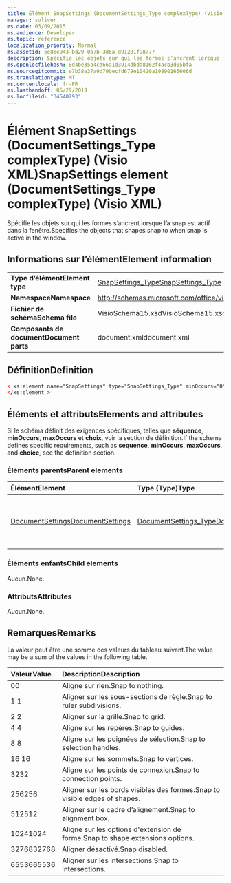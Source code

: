```yaml
---
title: Élément SnapSettings (DocumentSettings_Type complexType) (Visio XML)
manager: soliver
ms.date: 03/09/2015
ms.audience: Developer
ms.topic: reference
localization_priority: Normal
ms.assetid: 6e86e943-bd29-0a7b-3d6a-d91281f98777
description: Spécifie les objets sur qui les formes s’ancrent lorsque l’a snap est actif dans la fenêtre.
ms.openlocfilehash: 8d4be35a4cd66a1d3914dbda8162f4acb3d05bfa
ms.sourcegitcommit: e7b38e37a9d79becfd679e10420a19890165606d
ms.translationtype: MT
ms.contentlocale: fr-FR
ms.lasthandoff: 05/29/2019
ms.locfileid: "34540293"
---
```

# <a name="snapsettings-element-documentsettings_type-complextype-visio-xml"></a><span data-ttu-id="ceb70-103">Élément SnapSettings (DocumentSettings_Type complexType) (Visio XML)</span><span class="sxs-lookup"><span data-stu-id="ceb70-103">SnapSettings element (DocumentSettings_Type complexType) (Visio XML)</span></span>

<span data-ttu-id="ceb70-104">Spécifie les objets sur qui les formes s’ancrent lorsque l’a snap est actif dans la fenêtre.</span><span class="sxs-lookup"><span data-stu-id="ceb70-104">Specifies the objects that shapes snap to when snap is active in the window.</span></span>
  
## <a name="element-information"></a><span data-ttu-id="ceb70-105">Informations sur l’élément</span><span class="sxs-lookup"><span data-stu-id="ceb70-105">Element information</span></span>

|||
|:-----|:-----|
|<span data-ttu-id="ceb70-106">**Type d’élément**</span><span class="sxs-lookup"><span data-stu-id="ceb70-106">**Element type**</span></span> <br/> |[<span data-ttu-id="ceb70-107">SnapSettings_Type</span><span class="sxs-lookup"><span data-stu-id="ceb70-107">SnapSettings_Type</span></span>](snapsettings_type-complextypevisio-xml.md) <br/> |
|<span data-ttu-id="ceb70-108">**Namespace**</span><span class="sxs-lookup"><span data-stu-id="ceb70-108">**Namespace**</span></span> <br/> |http://schemas.microsoft.com/office/visio/2012/main  <br/> |
|<span data-ttu-id="ceb70-109">**Fichier de schéma**</span><span class="sxs-lookup"><span data-stu-id="ceb70-109">**Schema file**</span></span> <br/> |<span data-ttu-id="ceb70-110">VisioSchema15.xsd</span><span class="sxs-lookup"><span data-stu-id="ceb70-110">VisioSchema15.xsd</span></span>  <br/> |
|<span data-ttu-id="ceb70-111">**Composants de document**</span><span class="sxs-lookup"><span data-stu-id="ceb70-111">**Document parts**</span></span> <br/> |<span data-ttu-id="ceb70-112">document.xml</span><span class="sxs-lookup"><span data-stu-id="ceb70-112">document.xml</span></span>  <br/> |
   
## <a name="definition"></a><span data-ttu-id="ceb70-113">Définition</span><span class="sxs-lookup"><span data-stu-id="ceb70-113">Definition</span></span>

```XML
< xs:element name="SnapSettings" type="SnapSettings_Type" minOccurs="0" maxOccurs="1" >
</xs:element >
```

## <a name="elements-and-attributes"></a><span data-ttu-id="ceb70-114">Éléments et attributs</span><span class="sxs-lookup"><span data-stu-id="ceb70-114">Elements and attributes</span></span>

<span data-ttu-id="ceb70-115">Si le schéma définit des exigences spécifiques, telles que **séquence**, **minOccurs**, **maxOccurs** et **choix**, voir la section de définition.</span><span class="sxs-lookup"><span data-stu-id="ceb70-115">If the schema defines specific requirements, such as **sequence**, **minOccurs**, **maxOccurs**, and **choice**, see the definition section.</span></span> 
  
### <a name="parent-elements"></a><span data-ttu-id="ceb70-116">Éléments parents</span><span class="sxs-lookup"><span data-stu-id="ceb70-116">Parent elements</span></span>

|<span data-ttu-id="ceb70-117">**Élément**</span><span class="sxs-lookup"><span data-stu-id="ceb70-117">**Element**</span></span>|<span data-ttu-id="ceb70-118">**Type (Type)**</span><span class="sxs-lookup"><span data-stu-id="ceb70-118">**Type**</span></span>|<span data-ttu-id="ceb70-119">**Description**</span><span class="sxs-lookup"><span data-stu-id="ceb70-119">**Description**</span></span>|
|:-----|:-----|:-----|
|[<span data-ttu-id="ceb70-120">DocumentSettings</span><span class="sxs-lookup"><span data-stu-id="ceb70-120">DocumentSettings</span></span>](documentsettings-element-visiodocument_type-complextypevisio-xml.md) <br/> |[<span data-ttu-id="ceb70-121">DocumentSettings_Type</span><span class="sxs-lookup"><span data-stu-id="ceb70-121">DocumentSettings_Type</span></span>](documentsettings_type-complextypevisio-xml.md) <br/> |<span data-ttu-id="ceb70-122">Contient des éléments qui spécifient les paramètres de document.</span><span class="sxs-lookup"><span data-stu-id="ceb70-122">Contains elements that specify document settings.</span></span>  <br/> |
   
### <a name="child-elements"></a><span data-ttu-id="ceb70-123">Éléments enfants</span><span class="sxs-lookup"><span data-stu-id="ceb70-123">Child elements</span></span>

<span data-ttu-id="ceb70-124">Aucun.</span><span class="sxs-lookup"><span data-stu-id="ceb70-124">None.</span></span>
  
### <a name="attributes"></a><span data-ttu-id="ceb70-125">Attributs</span><span class="sxs-lookup"><span data-stu-id="ceb70-125">Attributes</span></span>

<span data-ttu-id="ceb70-126">Aucun.</span><span class="sxs-lookup"><span data-stu-id="ceb70-126">None.</span></span>
  
## <a name="remarks"></a><span data-ttu-id="ceb70-127">Remarques</span><span class="sxs-lookup"><span data-stu-id="ceb70-127">Remarks</span></span>

<span data-ttu-id="ceb70-128">La valeur peut être une somme des valeurs du tableau suivant.</span><span class="sxs-lookup"><span data-stu-id="ceb70-128">The value may be a sum of the values in the following table.</span></span>
  
|<span data-ttu-id="ceb70-129">**Valeur**</span><span class="sxs-lookup"><span data-stu-id="ceb70-129">**Value**</span></span>|<span data-ttu-id="ceb70-130">**Description**</span><span class="sxs-lookup"><span data-stu-id="ceb70-130">**Description**</span></span>|
|:-----|:-----|
|<span data-ttu-id="ceb70-131">0</span><span class="sxs-lookup"><span data-stu-id="ceb70-131">0</span></span>  <br/> |<span data-ttu-id="ceb70-132">Aligne sur rien.</span><span class="sxs-lookup"><span data-stu-id="ceb70-132">Snap to nothing.</span></span>  <br/> |
|<span data-ttu-id="ceb70-133">1 </span><span class="sxs-lookup"><span data-stu-id="ceb70-133">1</span></span>  <br/> |<span data-ttu-id="ceb70-134">Aligner sur les sous-sections de règle.</span><span class="sxs-lookup"><span data-stu-id="ceb70-134">Snap to ruler subdivisions.</span></span>  <br/> |
|<span data-ttu-id="ceb70-135">2 </span><span class="sxs-lookup"><span data-stu-id="ceb70-135">2</span></span>  <br/> |<span data-ttu-id="ceb70-136">Aligner sur la grille.</span><span class="sxs-lookup"><span data-stu-id="ceb70-136">Snap to grid.</span></span>  <br/> |
|<span data-ttu-id="ceb70-137">4 </span><span class="sxs-lookup"><span data-stu-id="ceb70-137">4</span></span>  <br/> |<span data-ttu-id="ceb70-138">Aligne sur les repères.</span><span class="sxs-lookup"><span data-stu-id="ceb70-138">Snap to guides.</span></span>  <br/> |
|<span data-ttu-id="ceb70-139">8 </span><span class="sxs-lookup"><span data-stu-id="ceb70-139">8</span></span>  <br/> |<span data-ttu-id="ceb70-140">Aligne sur les poignées de sélection.</span><span class="sxs-lookup"><span data-stu-id="ceb70-140">Snap to selection handles.</span></span>  <br/> |
|<span data-ttu-id="ceb70-141">16 </span><span class="sxs-lookup"><span data-stu-id="ceb70-141">16</span></span>  <br/> |<span data-ttu-id="ceb70-142">Aligne sur les sommets.</span><span class="sxs-lookup"><span data-stu-id="ceb70-142">Snap to vertices.</span></span>  <br/> |
|<span data-ttu-id="ceb70-143">32</span><span class="sxs-lookup"><span data-stu-id="ceb70-143">32</span></span>  <br/> |<span data-ttu-id="ceb70-144">Aligne sur les points de connexion.</span><span class="sxs-lookup"><span data-stu-id="ceb70-144">Snap to connection points.</span></span>  <br/> |
|<span data-ttu-id="ceb70-145">256</span><span class="sxs-lookup"><span data-stu-id="ceb70-145">256</span></span>  <br/> |<span data-ttu-id="ceb70-146">Aligner sur les bords visibles des formes.</span><span class="sxs-lookup"><span data-stu-id="ceb70-146">Snap to visible edges of shapes.</span></span>  <br/> |
|<span data-ttu-id="ceb70-147">512</span><span class="sxs-lookup"><span data-stu-id="ceb70-147">512</span></span>  <br/> |<span data-ttu-id="ceb70-148">Aligner sur le cadre d’alignement.</span><span class="sxs-lookup"><span data-stu-id="ceb70-148">Snap to alignment box.</span></span>  <br/> |
|<span data-ttu-id="ceb70-149">1024</span><span class="sxs-lookup"><span data-stu-id="ceb70-149">1024</span></span>  <br/> |<span data-ttu-id="ceb70-150">Aligne sur les options d'extension de forme.</span><span class="sxs-lookup"><span data-stu-id="ceb70-150">Snap to shape extensions options.</span></span>  <br/> |
|<span data-ttu-id="ceb70-151">32768</span><span class="sxs-lookup"><span data-stu-id="ceb70-151">32768</span></span>  <br/> |<span data-ttu-id="ceb70-152">Aligner désactivé.</span><span class="sxs-lookup"><span data-stu-id="ceb70-152">Snap disabled.</span></span>  <br/> |
|<span data-ttu-id="ceb70-153">65536</span><span class="sxs-lookup"><span data-stu-id="ceb70-153">65536</span></span>  <br/> |<span data-ttu-id="ceb70-154">Aligner sur les intersections.</span><span class="sxs-lookup"><span data-stu-id="ceb70-154">Snap to intersections.</span></span>  <br/> |
   

